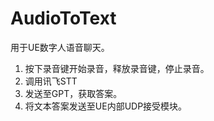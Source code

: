 # AudioToText

用于UE数字人语音聊天。

1. 按下录音键开始录音，释放录音键，停止录音。
2. 调用讯飞STT
3. 发送至GPT，获取答案。
4. 将文本答案发送至UE内部UDP接受模块。
